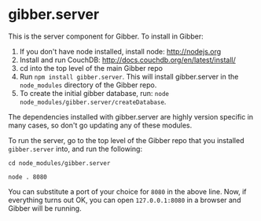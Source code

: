 gibber.server
=============

This is the server component for Gibber. To install in Gibber:

1. If you don't have node installed, install node: http://nodejs.org
2. Install and run CouchDB: http://docs.couchdb.org/en/latest/install/
3. cd into the top level of the main Gibber repo
4. Run `npm install gibber.server`. This will install gibber.server in the `node_modules` directory of the Gibber repo.
5. To create the initial gibber database, run: `node node_modules/gibber.server/createDatabase`.  

The dependencies installed with gibber.server are highly version specific in many cases, so don't go updating any of these modules.

To run the server, go to the top level of the Gibber repo that you installed `gibber.server` into, and run the following:

`cd node_modules/gibber.server`

`node . 8080`

You can substitute a port of your choice for `8080` in the above line. Now, if everything turns out OK, you can open `127.0.0.1:8080` in a browser and Gibber will be running.

